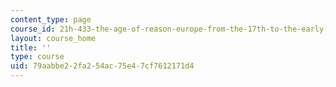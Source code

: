 ```yaml
---
content_type: page
course_id: 21h-433-the-age-of-reason-europe-from-the-17th-to-the-early-19th-centuries-spring-2011
layout: course_home
title: ''
type: course
uid: 79aabbe2-2fa2-54ac-75e4-7cf7612171d4
---
```

